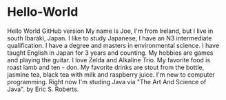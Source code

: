 # Hello-World
Hello World GitHub version
My name is Joe, I'm from Ireland, but I live in south Ibaraki, Japan.
I like to study Japanese, I have an N3 intermediate qualification.
I have a degree and masters in environmental science.
I have taught English in Japan for 3 years and counting.
My hobbies are games and playing the guitar. I love Zelda and Alkaline Trio.
My favorite food is roast lamb and ten - don.
My favorite drinks are stout from the bottle, jasmine tea, black tea with milk and raspberry juice.
I'm new to computer programming. Right now I'm studing Java via "The Art And Science of Java". by Eric S. Roberts.
